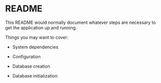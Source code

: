 # README

This README would normally document whatever steps are necessary to get the
application up and running.

Things you may want to cover:

* System dependencies

* Configuration

* Database creation

* Database initialization